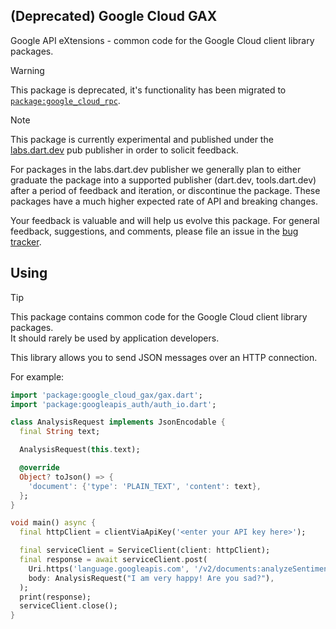 ## (Deprecated) Google Cloud GAX

Google API eXtensions - common code for the Google Cloud client library
packages.

> [!WARNING]
>
> This package is deprecated, it's functionality has been migrated to
> [`package:google_cloud_rpc`](https://pub.dev/packages/google_cloud_rpc).

> [!NOTE]
> This package is currently experimental and published under the
> [labs.dart.dev](https://dart.dev/dart-team-packages) pub publisher in order
> to solicit feedback.
>
> For packages in the labs.dart.dev publisher we generally plan to either
> graduate the package into a supported publisher (dart.dev, tools.dart.dev)
> after a period of feedback and iteration, or discontinue the package.
> These packages have a much higher expected rate of API and breaking changes.
>
> Your feedback is valuable and will help us evolve this package. For general
> feedback, suggestions, and comments, please file an issue in the
> [bug tracker](https://github.com/googleapis/google-cloud-dart/issues).

## Using

> [!TIP]
> This package contains common code for the Google Cloud client library packages.  
> It should rarely be used by application developers.  

This library allows you to send JSON messages over an HTTP connection.

For example:

```dart
import 'package:google_cloud_gax/gax.dart';
import 'package:googleapis_auth/auth_io.dart';

class AnalysisRequest implements JsonEncodable {
  final String text;

  AnalysisRequest(this.text);

  @override
  Object? toJson() => {
    'document': {'type': 'PLAIN_TEXT', 'content': text},
  };
}

void main() async {
  final httpClient = clientViaApiKey('<enter your API key here>');

  final serviceClient = ServiceClient(client: httpClient);
  final response = await serviceClient.post(
    Uri.https('language.googleapis.com', '/v2/documents:analyzeSentiment'),
    body: AnalysisRequest("I am very happy! Are you sad?"),
  );
  print(response);
  serviceClient.close();
}
```
